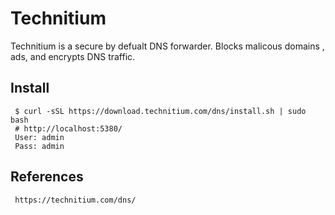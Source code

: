 Technitium
=====

Technitium is a secure by defualt DNS forwarder. Blocks malicous domains , ads, and encrypts DNS traffic. 

Install
-------

     $ curl -sSL https://download.technitium.com/dns/install.sh | sudo bash
     # http://localhost:5380/
     User: admin
     Pass: admin


References
----------

     https://technitium.com/dns/